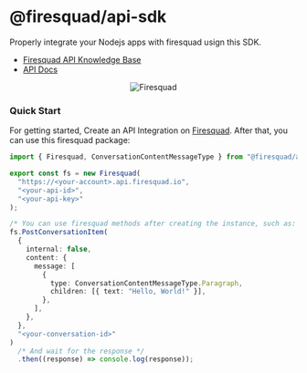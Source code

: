 # @firesquad/api-sdk

Properly integrate your Nodejs apps with firesquad usign this SDK.

- [Firesquad API Knowledge Base](https://help.firesquad.io/category/627e6c7f1089aa742a648461/articles)
- [API Docs](https://firesquadio.github.io/nodejs-api-sdk/classes/Firesquad.html)

<p align="center">
  <img alt="Firesquad" src="https://app.firesquad.io/public/firesquad-logo-background.png">
</p>

### Quick Start

For getting started, Create an API Integration on [Firesquad](https://app.firesquad.io/settings/integrations/new).
After that, you can use this firesquad package:

```ts
import { Firesquad, ConversationContentMessageType } from "@firesquad/api-sdk";

export const fs = new Firesquad(
  "https://<your-account>.api.firesquad.io",
  "<your-api-id>",
  "<your-api-key>"
);

/* You can use firesquad methods after creating the instance, such as: */
fs.PostConversationItem(
  {
    internal: false,
    content: {
      message: [
        {
          type: ConversationContentMessageType.Paragraph,
          children: [{ text: "Hello, World!" }],
        },
      ],
    },
  },
  "<your-conversation-id>"
)
  /* And wait for the response */
  .then((response) => console.log(response));
```
